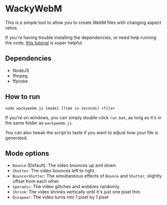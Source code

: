 # WackyWebM

This is a simple tool to allow you to create WebM files with changing aspect ratios.

If you're having trouble installing the dependencies, or need help running the code, [this tutorial](https://www.youtube.com/watch?v=ZjGMjv1Gv94) is super helpful.

## Dependencies
* NodeJS
* ffmpeg 
* ffprobe

## How to run
`node wackywebm.js [mode] [Time in seconds] <file>`

If you're on windows, you can simply double-click `run.bat`, as long as it's in the same folder as `wackywebm.js`.

You can also tweak the script to taste if you want to adjust how your file is generated.

## Mode options

* `Bounce` (Default): The video bounces up and down.
* `Shutter`: The video bounces left to right.
* `Bounce+Shutter`: The simultaneous effects of `Bounce` and `Shutter`, slightly offset from each other.
* `Sporadic`: The video glitches and wobbles randomly.
* `Shrink`: The video shrinks vertically until it's just one pixel thin.
* `Disapear`: The video turns into 1 pixel by 1 pixel
